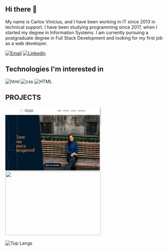 ## Hi there 👋
My name is Carlos Vinícius, and I have been working in IT since 2013 in technical support. I have been studying programming since 2017, when I started my degree in Information Systems. I am currently pursuing a postgraduate degree in Full Stack Development and looking for my first job as a web developer.

[![Email](https://img.shields.io/badge/Gmail-D14836?style=for-the-badge&logo=gmail&logoColor=white)](mailto:carlos.vinicius2012@gmail.com)
[![Linkedin](https://img.shields.io/badge/LinkedIn-0077B5?style=for-the-badge&logo=linkedin&logoColor=white)](linkedin.com/in/carlosviniciusjs)

## Technologies I'm interested in
<div style="display: inline-block">
    <img src="https://img.shields.io/badge/HTML5-E34F26?style=for-the-badge&logo=html5&logoColor=white" alt="html"/>
      <img src="https://img.shields.io/badge/CSS-239120?&style=for-the-badge&logo=css3&logoColor=white" alt="css"/>
      <img src="https://img.shields.io/badge/JavaScript-F7DF1E?style=for-the-badge&logo=javascript&logoColor=black" alt="HTML"/>
</div></br>  
</div>


## PROJECTS
<a href="https://carlosviniciusjs.github.io/danielleDesigner/"><img width="300" height="200" src="https://github.com/carlosviniciusjs/carlosviniciusjs/blob/img/Danielle%20Designer.png?raw=true"/></a>
<a href="https://carlosviniciusjs.github.io/siteprefeitura/"><img width="300" height="200" src="https://github.com/carlosviniciusjs/carlosviniciusjs/blob/img/Prefeitura%20de%20goian%C3%A9sia.png?raw=true"/></a>



![Top Langs](https://github-readme-stats.vercel.app/api/top-langs/?username=carlosviniciusjs&size_weight=0.5&count_weight=0.5)
